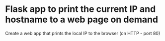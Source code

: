 # Flask app to print the current IP and hostname to a web page on demand
Create a web app that prints the local IP to the browser (on HTTP - port 80)

                                                             
